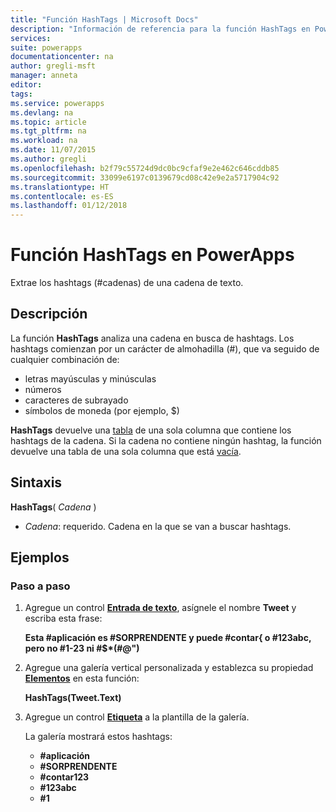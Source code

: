 ```yaml
---
title: "Función HashTags | Microsoft Docs"
description: "Información de referencia para la función HashTags en PowerApps, incluidos ejemplos y sintaxis"
services: 
suite: powerapps
documentationcenter: na
author: gregli-msft
manager: anneta
editor: 
tags: 
ms.service: powerapps
ms.devlang: na
ms.topic: article
ms.tgt_pltfrm: na
ms.workload: na
ms.date: 11/07/2015
ms.author: gregli
ms.openlocfilehash: b2f79c55724d9dc0bc9cfaf9e2e462c646cddb85
ms.sourcegitcommit: 33099e6197c0139679cd08c42e9e2a5717904c92
ms.translationtype: HT
ms.contentlocale: es-ES
ms.lasthandoff: 01/12/2018
---
```

# <a name="hashtags-function-in-powerapps"></a>Función HashTags en PowerApps
Extrae los hashtags (#cadenas) de una cadena de texto.

## <a name="description"></a>Descripción
La función **HashTags** analiza una cadena en busca de hashtags. Los hashtags comienzan por un carácter de almohadilla (#), que va seguido de cualquier combinación de:

* letras mayúsculas y minúsculas
* números
* caracteres de subrayado
* símbolos de moneda (por ejemplo, $)

**HashTags** devuelve una [tabla](../working-with-tables.md) de una sola columna que contiene los hashtags de la cadena.  Si la cadena no contiene ningún hashtag, la función devuelve una tabla de una sola columna que está [vacía](function-isblank-isempty.md).

## <a name="syntax"></a>Sintaxis
**HashTags**( *Cadena* )

* *Cadena*: requerido.  Cadena en la que se van a buscar hashtags.

## <a name="examples"></a>Ejemplos
### <a name="step-by-step"></a>Paso a paso
1. Agregue un control **[Entrada de texto](../controls/control-text-input.md)**, asígnele el nombre **Tweet** y escriba esta frase:
   
    **Esta #aplicación es #SORPRENDENTE y puede #contar&#123; o #123abc, pero no #1-23 ni #$\*(#@")**
2. Agregue una galería vertical personalizada y establezca su propiedad **[Elementos](../controls/properties-core.md)** en esta función:
   
    **HashTags(Tweet.Text)**
3. Agregue un control **[Etiqueta](../controls/control-text-box.md)** a la plantilla de la galería.
   
    La galería mostrará estos hashtags:
   
   * **\#aplicación**
   * **\#SORPRENDENTE**
   * **\#contar123**
   * **\#123abc**
   * **\#1**

